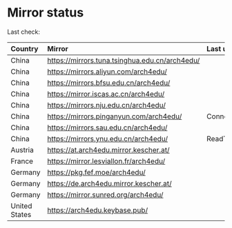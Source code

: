 <script src="./time.js"></script>
# Mirror status
Last check: <script type="text/javascript">localize(1674530438.9112332);</script>

|Country|Mirror|Last update|
|:------|:-----|:----------|
|China|https://mirrors.tuna.tsinghua.edu.cn/arch4edu/|<script type="text/javascript">localize(1674498693);</script>|
|China|https://mirrors.aliyun.com/arch4edu/|<script type="text/javascript">localize(1674457253);</script>|
|China|https://mirrors.bfsu.edu.cn/arch4edu/|<script type="text/javascript">localize(1674498693);</script>|
|China|https://mirror.iscas.ac.cn/arch4edu/|<script type="text/javascript">localize(1674498693);</script>|
|China|https://mirrors.nju.edu.cn/arch4edu/|<script type="text/javascript">localize(1674457253);</script>|
|China|https://mirrors.pinganyun.com/arch4edu/|ConnectionError|
|China|https://mirrors.sau.edu.cn/arch4edu/|<script type="text/javascript">localize(1673850842);</script>|
|China|https://mirrors.ynu.edu.cn/arch4edu/|ReadTimeout|
|Austria|https://at.arch4edu.mirror.kescher.at/|<script type="text/javascript">localize(1674498693);</script>|
|France|https://mirror.lesviallon.fr/arch4edu/|<script type="text/javascript">localize(1674153500);</script>|
|Germany|https://pkg.fef.moe/arch4edu/|<script type="text/javascript">localize(1674498693);</script>|
|Germany|https://de.arch4edu.mirror.kescher.at/|<script type="text/javascript">localize(1674498693);</script>|
|Germany|https://mirror.sunred.org/arch4edu/|<script type="text/javascript">localize(1674498693);</script>|
|United States|https://arch4edu.keybase.pub/|<script type="text/javascript">localize(1674457253);</script>|

<script src="./tablefilter/tablefilter.js"></script>
<script src="./table.js"></script>